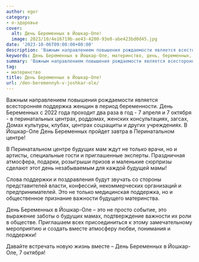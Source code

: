 ```yaml
---
author: egor
category:
- о-здоровье
cover:
  alt: День Беременных в Йошкар-Оле!
  image: 2023/10/4e16719b-ae43-4200-93e0-abe423bd0d45.jpg
date: '2023-10-06T09:00:00+00:00'
description: 'Важным направлением повышения рождаемости является всесторонняя поддержка женщин в период беременности. День Беременных с 2022 года проходит два раза в...'
keywords: День Беременных в Йошкар-Оле, материнство, день, беременных, йошкар, оле, это, поддержка, октября, центрах, перинатальном, центре, будущих, только, поддержки, важности, вместе
summary: 'Важным направлением повышения рождаемости является всесторонняя поддержка женщин в период беременности. День Беременных с 2022 года проходит два раза в...'
tag:
- материнство
title: День Беременных в Йошкар-Оле!
url: /den-beremennyh-v-joshkar-ole/
---
```


Важным направлением повышения рождаемости является всесторонняя поддержка женщин в период беременности. День Беременных с 2022 года проходит два раза в год - 7 апреля и 7 октября - в перинатальных центрах, роддомах, женских консультациях, загсах, Домах культуры, клубах, центрах соцзащиты и других учреждениях. В Йошкар-Оле День Беременных пройдет завтра в Перинатальном центре!

В Перинатальном центре будущих мам ждут не только врачи, но и артисты, специальные гости и приглашенные эксперты. Праздничная атмосфера, подарки, розыгрыши призов и маленькие сюрпризы сделают этот день незабываемым для каждой будущей мамы!

Слова поддержки и поздравления будут звучать со стороны представителей власти, конфессий, некоммерческих организаций и предпринимателей. Это не только медицинская поддержка, но и общественное признание важности будущего материнства.

День Беременных в Йошкар-Оле – это не просто событие, это выражение заботы о будущих мамах, подтверждение важности их роли в обществе. Приглашаем всех присоединиться к этому замечательному мероприятию и создать вместе атмосферу любви, понимания и поддержки!

Давайте встречать новую жизнь вместе – День Беременных в Йошкар-Оле, 7 октября!